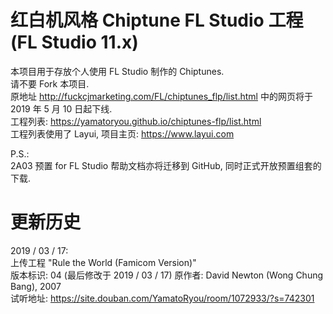 # 红白机风格 Chiptune FL Studio 工程 (FL Studio 11.x)  
本项目用于存放个人使用 FL Studio 制作的 Chiptunes.  
请不要 Fork 本项目.  
原地址 http://fuckcjmarketing.com/FL/chiptunes_flp/list.html 中的网页将于 2019 年 5 月 10 日起下线.  
工程列表: https://yamatoryou.github.io/chiptunes-flp/list.html  
工程列表使用了 Layui, 项目主页: https://www.layui.com  

P.S.:  
2A03 预置 for FL Studio 帮助文档亦将迁移到 GitHub, 同时正式开放预置组套的下载.  

# 更新历史  
2019 / 03 / 17:  
上传工程 "Rule the World (Famicom Version)"  
版本标识: 04 (最后修改于 2019 / 03 / 17)
原作者: David Newton (Wong Chung Bang), 2007  
试听地址: https://site.douban.com/YamatoRyou/room/1072933/?s=742301  
